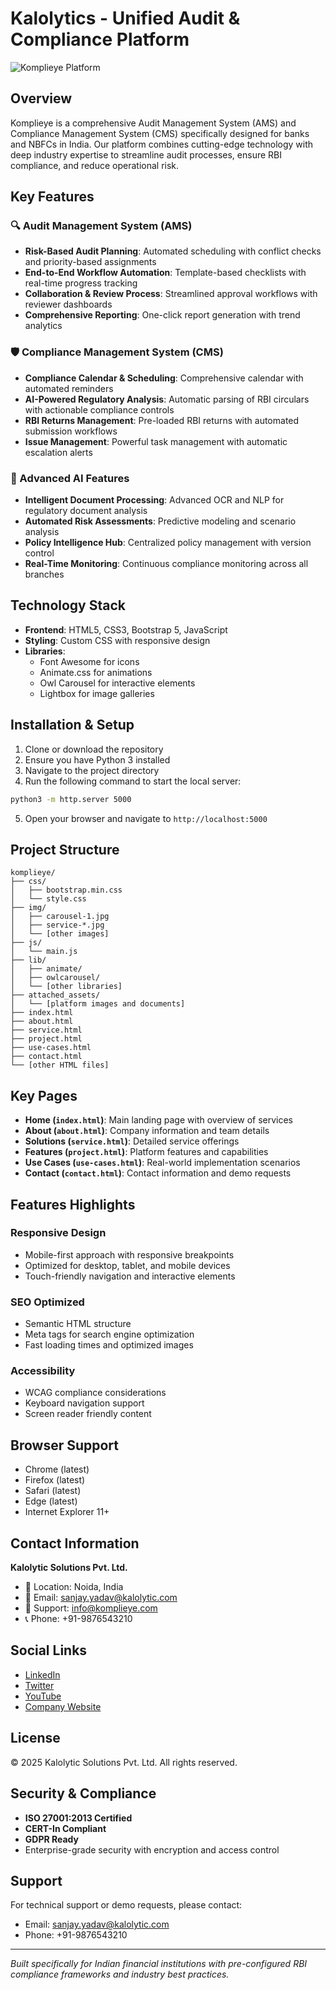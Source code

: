 
# Kalolytics - Unified Audit & Compliance Platform

![Komplieye Platform](attached_assets/1_1756015037645.webp)

## Overview

Komplieye is a comprehensive Audit Management System (AMS) and Compliance Management System (CMS) specifically designed for banks and NBFCs in India. Our platform combines cutting-edge technology with deep industry expertise to streamline audit processes, ensure RBI compliance, and reduce operational risk.

## Key Features

### 🔍 Audit Management System (AMS)
- **Risk-Based Audit Planning**: Automated scheduling with conflict checks and priority-based assignments
- **End-to-End Workflow Automation**: Template-based checklists with real-time progress tracking
- **Collaboration & Review Process**: Streamlined approval workflows with reviewer dashboards
- **Comprehensive Reporting**: One-click report generation with trend analytics

### 🛡️ Compliance Management System (CMS)
- **Compliance Calendar & Scheduling**: Comprehensive calendar with automated reminders
- **AI-Powered Regulatory Analysis**: Automatic parsing of RBI circulars with actionable compliance controls
- **RBI Returns Management**: Pre-loaded RBI returns with automated submission workflows
- **Issue Management**: Powerful task management with automatic escalation alerts

### 🤖 Advanced AI Features
- **Intelligent Document Processing**: Advanced OCR and NLP for regulatory document analysis
- **Automated Risk Assessments**: Predictive modeling and scenario analysis
- **Policy Intelligence Hub**: Centralized policy management with version control
- **Real-Time Monitoring**: Continuous compliance monitoring across all branches

## Technology Stack

- **Frontend**: HTML5, CSS3, Bootstrap 5, JavaScript
- **Styling**: Custom CSS with responsive design
- **Libraries**: 
  - Font Awesome for icons
  - Animate.css for animations
  - Owl Carousel for interactive elements
  - Lightbox for image galleries

## Installation & Setup

1. Clone or download the repository
2. Ensure you have Python 3 installed
3. Navigate to the project directory
4. Run the following command to start the local server:

```bash
python3 -m http.server 5000
```

5. Open your browser and navigate to `http://localhost:5000`

## Project Structure

```
komplieye/
├── css/
│   ├── bootstrap.min.css
│   └── style.css
├── img/
│   ├── carousel-1.jpg
│   ├── service-*.jpg
│   └── [other images]
├── js/
│   └── main.js
├── lib/
│   ├── animate/
│   ├── owlcarousel/
│   └── [other libraries]
├── attached_assets/
│   └── [platform images and documents]
├── index.html
├── about.html
├── service.html
├── project.html
├── use-cases.html
├── contact.html
└── [other HTML files]
```

## Key Pages

- **Home (`index.html`)**: Main landing page with overview of services
- **About (`about.html`)**: Company information and team details
- **Solutions (`service.html`)**: Detailed service offerings
- **Features (`project.html`)**: Platform features and capabilities
- **Use Cases (`use-cases.html`)**: Real-world implementation scenarios
- **Contact (`contact.html`)**: Contact information and demo requests

## Features Highlights

### Responsive Design
- Mobile-first approach with responsive breakpoints
- Optimized for desktop, tablet, and mobile devices
- Touch-friendly navigation and interactive elements

### SEO Optimized
- Semantic HTML structure
- Meta tags for search engine optimization
- Fast loading times and optimized images

### Accessibility
- WCAG compliance considerations
- Keyboard navigation support
- Screen reader friendly content

## Browser Support

- Chrome (latest)
- Firefox (latest)
- Safari (latest)
- Edge (latest)
- Internet Explorer 11+

## Contact Information

**Kalolytic Solutions Pvt. Ltd.**
- 📍 Location: Noida, India
- 📧 Email: sanjay.yadav@kalolytic.com
- 📧 Support: info@komplieye.com
- 📞 Phone: +91-9876543210

## Social Links

- [LinkedIn](https://linkedin.com/company/komplieye)
- [Twitter](https://twitter.com/komplieye)
- [YouTube](https://youtube.com/komplieye)
- [Company Website](https://kalolytic.com)

## License

© 2025 Kalolytic Solutions Pvt. Ltd. All rights reserved.

## Security & Compliance

- **ISO 27001:2013 Certified**
- **CERT-In Compliant**
- **GDPR Ready**
- Enterprise-grade security with encryption and access control

## Support

For technical support or demo requests, please contact:
- Email: sanjay.yadav@kalolytic.com
- Phone: +91-9876543210

---

*Built specifically for Indian financial institutions with pre-configured RBI compliance frameworks and industry best practices.*
